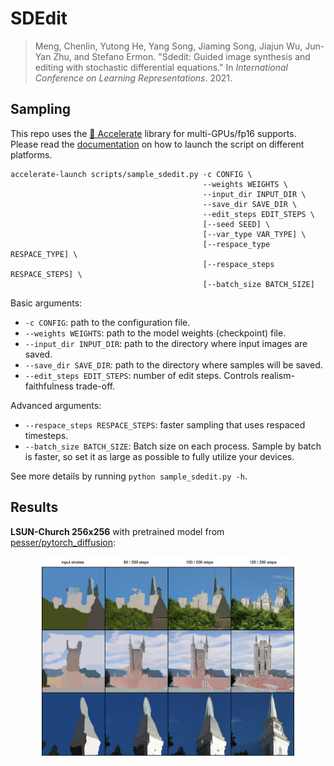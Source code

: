 # SDEdit

> Meng, Chenlin, Yutong He, Yang Song, Jiaming Song, Jiajun Wu, Jun-Yan Zhu, and Stefano Ermon. "Sdedit: Guided image synthesis and editing with stochastic differential equations." In *International Conference on Learning Representations*. 2021.



## Sampling

This repo uses the [🤗 Accelerate](https://huggingface.co/docs/accelerate/index) library for multi-GPUs/fp16 supports. Please read the [documentation](https://huggingface.co/docs/accelerate/basic_tutorials/launch#using-accelerate-launch) on how to launch the script on different platforms.

```shell
accelerate-launch scripts/sample_sdedit.py -c CONFIG \
                                           --weights WEIGHTS \
                                           --input_dir INPUT_DIR \
                                           --save_dir SAVE_DIR \
                                           --edit_steps EDIT_STEPS \
                                           [--seed SEED] \
                                           [--var_type VAR_TYPE] \
                                           [--respace_type RESPACE_TYPE] \
                                           [--respace_steps RESPACE_STEPS] \
                                           [--batch_size BATCH_SIZE]
```

Basic arguments:

- `-c CONFIG`: path to the configuration file.
- `--weights WEIGHTS`: path to the model weights (checkpoint) file.
- `--input_dir INPUT_DIR`: path to the directory where input images are saved.
- `--save_dir SAVE_DIR`: path to the directory where samples will be saved.
- `--edit_steps EDIT_STEPS`: number of edit steps. Controls realism-faithfulness trade-off.

Advanced arguments:

- `--respace_steps RESPACE_STEPS`: faster sampling that uses respaced timesteps.
- `--batch_size BATCH_SIZE`: Batch size on each process. Sample by batch is faster, so set it as large as possible to fully utilize your devices.

See more details by running `python sample_sdedit.py -h`.



## Results

**LSUN-Church 256x256** with pretrained model from [pesser/pytorch_diffusion](https://github.com/pesser/pytorch_diffusion):

<p align="center">
  <img src="../assets/sdedit.png" width=80% />
</p>
